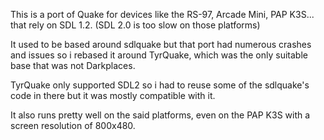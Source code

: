This is a port of Quake for devices like the RS-97, Arcade Mini, PAP K3S... that rely on SDL 1.2.
(SDL 2.0 is too slow on those platforms)

It used to be based around sdlquake but that port had numerous crashes and issues so i rebased it around TyrQuake,
which was the only suitable base that was not Darkplaces.

TyrQuake only supported SDL2 so i had to reuse some of the sdlquake's code in there but it was mostly compatible with it.

It also runs pretty well on the said platforms, even on the PAP K3S with a screen resolution of 800x480.
